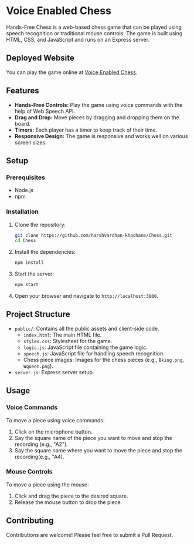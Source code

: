 # Voice Enabled Chess

Hands-Free Chess is a web-based chess game that can be played using speech recognition or traditional mouse controls. The game is built using HTML, CSS, and JavaScript and runs on an Express server.

## Deployed Website

You can play the game online at [Voice Enabled Chess](https://voiceenabledchess.onrender.com/).

## Features

- **Hands-Free Controls:** Play the game using voice commands with the help of Web Speech API.
- **Drag and Drop:** Move pieces by dragging and dropping them on the board.
- **Timers:** Each player has a timer to keep track of their time.
- **Responsive Design:** The game is responsive and works well on various screen sizes.

## Setup

### Prerequisites

- Node.js
- npm

### Installation

1. Clone the repository:
    ```bash
    git clone https://github.com/harshvardhan-khachane/Chess.git
    cd Chess
    ```

2. Install the dependencies:
    ```bash
    npm install
    ```

3. Start the server:
    ```bash
    npm start
    ```

4. Open your browser and navigate to `http://localhost:3000`.

## Project Structure

- `public/`: Contains all the public assets and client-side code.
  - `index.html`: The main HTML file.
  - `styles.css`: Stylesheet for the game.
  - `logic.js`: JavaScript file containing the game logic.
  - `speech.js`: JavaScript file for handling speech recognition.
  - Chess piece images: Images for the chess pieces (e.g., `Bking.png`, `Wqueen.png`).
- `server.js`: Express server setup.

## Usage

### Voice Commands

To move a piece using voice commands:
1. Click on the microphone button.
2. Say the square name of the piece you want to move and stop the recording.(e.g., "A2").
3. Say the square name where you want to move the piece and stop the recording(e.g., "A4).

### Mouse Controls

To move a piece using the mouse:
1. Click and drag the piece to the desired square.
2. Release the mouse button to drop the piece.

## Contributing

Contributions are welcome! Please feel free to submit a Pull Request.
